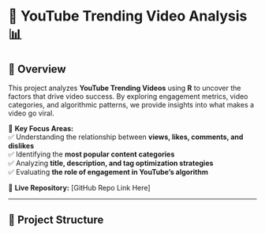 # 🎥 YouTube Trending Video Analysis 📊  

## 🚀 Overview  
This project analyzes **YouTube Trending Videos** using **R** to uncover the factors that drive video success. By exploring engagement metrics, video categories, and algorithmic patterns, we provide insights into what makes a video go viral.  

📌 **Key Focus Areas:**  
✅ Understanding the relationship between **views, likes, comments, and dislikes**  
✅ Identifying the **most popular content categories**  
✅ Analyzing **title, description, and tag optimization strategies**  
✅ Evaluating **the role of engagement in YouTube’s algorithm**  

🔗 **Live Repository:** [GitHub Repo Link Here]  

---

## 📂 Project Structure  
